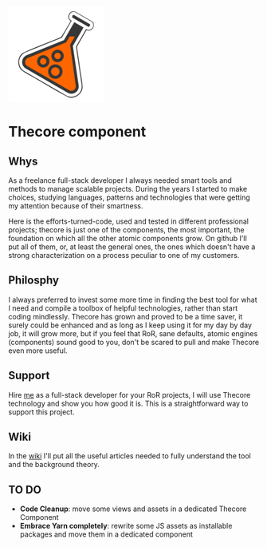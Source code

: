 ![Thecore Logo](https://github.com/gabrieletassoni/thecore/raw/master/app/assets/images/logo.png)
# Thecore component
## Whys
As a freelance full-stack developer I always needed smart tools and methods to manage scalable projects. During the years I started to make choices, studying languages, patterns and technologies that were getting my attention because of their smartness.

Here is the efforts-turned-code, used and tested in different professional projects; thecore is just one of the  components, the most important, the foundation on which all the other atomic components grow. On github I'll put all of them, or, at least the general ones, the ones which doesn't have a strong characterization on a process peculiar to one of my customers.
## Philosphy
I always preferred to invest some more time in finding the best tool for what I need and compile a toolbox of helpful technologies, rather than start coding mindlessly. Thecore has grown and proved to be a time saver, it surely could be enhanced and as long as I keep using it for my day by day job, it will grow more, but if you feel that RoR, sane defaults, atomic engines (components) sound good to you, don't be scared to pull and make Thecore even more useful.
## Support
Hire [me](mailto:gabriele.tassoni@gmail.com) as a full-stack developer for your RoR projects, I will use Thecore technology and show you how good it is. This is a straightforward way to support this project.
## Wiki
In the [wiki](https://github.com/gabrieletassoni/thecore/wiki) I'll put all the useful articles needed to fully understand the tool and the background theory.
## TO DO
 * **Code Cleanup**: move some views and assets in a dedicated Thecore Component
 * **Embrace Yarn completely**: rewrite some JS assets as installable packages and move them in a dedicated component
